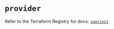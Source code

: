 # `provider`

Refer to the Terraform Registry for docs: [`spotinst`](https://registry.terraform.io/providers/spotinst/spotinst/1.208.0/docs).
